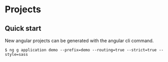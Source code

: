 # Projects

## Quick start

New angular projects can be generated with the angular cli command.

```
$ ng g application demo --prefix=demo --routing=true --strict=true --style=sass
```
